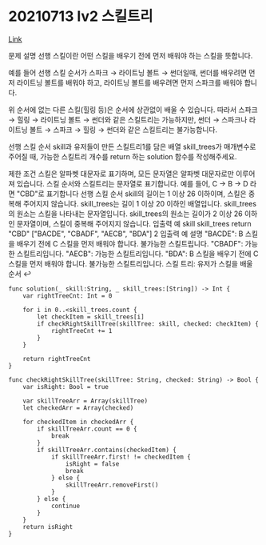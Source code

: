 # 20210713 lv2 스킬트리
[Link](https://programmers.co.kr/learn/courses/30/lessons/49993)  

문제 설명
선행 스킬이란 어떤 스킬을 배우기 전에 먼저 배워야 하는 스킬을 뜻합니다.

예를 들어 선행 스킬 순서가 스파크 → 라이트닝 볼트 → 썬더일때, 썬더를 배우려면 먼저 라이트닝 볼트를 배워야 하고, 라이트닝 볼트를 배우려면 먼저 스파크를 배워야 합니다.

위 순서에 없는 다른 스킬(힐링 등)은 순서에 상관없이 배울 수 있습니다. 따라서 스파크 → 힐링 → 라이트닝 볼트 → 썬더와 같은 스킬트리는 가능하지만, 썬더 → 스파크나 라이트닝 볼트 → 스파크 → 힐링 → 썬더와 같은 스킬트리는 불가능합니다.

선행 스킬 순서 skill과 유저들이 만든 스킬트리1를 담은 배열 skill_trees가 매개변수로 주어질 때, 가능한 스킬트리 개수를 return 하는 solution 함수를 작성해주세요.

제한 조건
스킬은 알파벳 대문자로 표기하며, 모든 문자열은 알파벳 대문자로만 이루어져 있습니다.
스킬 순서와 스킬트리는 문자열로 표기합니다.
예를 들어, C → B → D 라면 "CBD"로 표기합니다
선행 스킬 순서 skill의 길이는 1 이상 26 이하이며, 스킬은 중복해 주어지지 않습니다.
skill_trees는 길이 1 이상 20 이하인 배열입니다.
skill_trees의 원소는 스킬을 나타내는 문자열입니다.
skill_trees의 원소는 길이가 2 이상 26 이하인 문자열이며, 스킬이 중복해 주어지지 않습니다.
입출력 예
skill    skill_trees    return
"CBD"    ["BACDE", "CBADF", "AECB", "BDA"]    2
입출력 예 설명
"BACDE": B 스킬을 배우기 전에 C 스킬을 먼저 배워야 합니다. 불가능한 스킬트립니다.
"CBADF": 가능한 스킬트리입니다.
"AECB": 가능한 스킬트리입니다.
"BDA": B 스킬을 배우기 전에 C 스킬을 먼저 배워야 합니다. 불가능한 스킬트리입니다.
스킬 트리: 유저가 스킬을 배울 순서 ↩

```
func solution(_ skill:String, _ skill_trees:[String]) -> Int {
    var rightTreeCnt: Int = 0
    
    for i in 0..<skill_trees.count {
        let checkItem = skill_trees[i]
        if checkRightSkillTree(skillTree: skill, checked: checkItem) {
            rightTreeCnt += 1
        }
    }
    
    return rightTreeCnt
}

func checkRightSkillTree(skillTree: String, checked: String) -> Bool {
    var isRight: Bool = true
    
    var skillTreeArr = Array(skillTree)
    let checkedArr = Array(checked)
    
    for checkedItem in checkedArr {
        if skillTreeArr.count == 0 {
            break
        }
        if skillTreeArr.contains(checkedItem) {
            if skillTreeArr.first! != checkedItem {
                isRight = false
                break
            } else {
                skillTreeArr.removeFirst()
            }
        } else {
            continue
        }
    }
    return isRight
}
```
